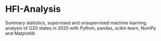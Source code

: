 # HFI-Analysis
Summary statistics, supervised and unsupervised machine learning analysis of G20 states in 2020 with Python, pandas, scikit-learn, NumPy and Matplotlib
